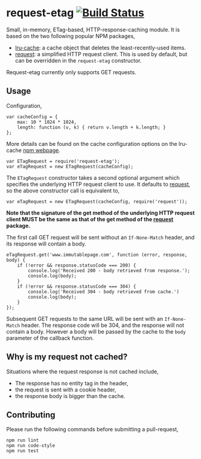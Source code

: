 request-etag [![Build Status](https://travis-ci.org/Belema/request-etag.svg?branch=master)](https://travis-ci.org/Belema/request-etag)
===========

Small, in-memory, ETag-based, HTTP-response-caching module. It is based on the two following popular NPM packages,

- [lru-cache](https://www.npmjs.com/package/lru-cache): a cache object that deletes the least-recently-used items.
- [request](https://www.npmjs.com/package/request): a simplified HTTP request client. This is used by default, but can be overridden in the `request-etag` constructor.

Request-etag currently only supports GET requests.


Usage
-----
Configuration,

	var cacheConfig = {
		max: 10 * 1024 * 1024,
		length: function (v, k) { return v.length + k.length; }
	};

More details can be found on the cache configuration options on the lru-cache [npm webpage](https://www.npmjs.com/package/lru-cache).

	var ETagRequest = require('request-etag');
	var eTagRequest = new ETagRequest(cacheConfig);

The `ETagRequest` constructor takes a second optional argument which specifies the underlying HTTP request client to use. It defaults to [request](https://www.npmjs.com/package/request), so the above constructor call is equivalent to,

	var eTagRequest = new ETagRequest(cacheConfig, require('request'));

**Note that the signature of the get method of the underlying HTTP request client MUST be the same as that of the get method of the [request](https://www.npmjs.com/package/request) package.**

The first call GET request will be sent without an `If-None-Match` header, and its response will contain a body.

	eTagRequest.get('www.immutablepage.com', function (error, response, body) {
		if (!error && response.statusCode === 200) {
			console.log('Received 200 - body retrieved from response.');
			console.log(body);
		}
		if (!error && response.statusCode === 304) {
			console.log('Received 304 - body retrieved from cache.')
			console.log(body);
		}
	});

Subsequent GET requests to the same URL will be sent with an `If-None-Match` header. The response code will be 304, and the response will not contain a body. However a body will be passed by the cache to the `body` parameter of the callback function.


Why is my request not cached?
----------------------------
Situations where the request response is not cached include,

- The response has no entity tag in the header,
- the request is sent with a cookie header,
- the response body is bigger than the cache.


Contributing
-------------
Please run the following commands before submitting a pull-request,

	npm run lint
	npm run code-style
	npm run test
